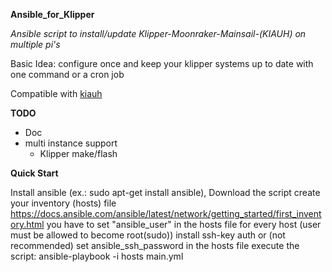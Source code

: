 
**Ansible_for_Klipper**

*Ansible script to install/update Klipper-Moonraker-Mainsail-(KIAUH) on multiple pi's*

Basic Idea: configure once and keep your klipper systems up to date with one command or a cron job

Compatible with [kiauh](https://github.com/th33xitus/kiauh)

**TODO**
- Doc
- multi instance support
	- Klipper make/flash


**Quick Start**

Install ansible (ex.: sudo apt-get install ansible), Download the script
create your inventory (hosts) file https://docs.ansible.com/ansible/latest/network/getting_started/first_inventory.html
you have to set "ansible_user" in the hosts file for every host (user must be allowed to become root(sudo))
install ssh-key auth or (not recommended) set ansible_ssh_password in the hosts file
execute the script: ansible-playbook -i hosts main.yml
